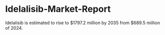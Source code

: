 # Idelalisib-Market-Report
Idelalisib is estimated to rise to $1797.2 million by 2035 from $689.5 million of 2024. 
